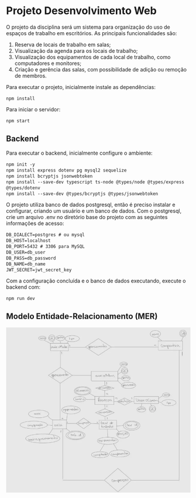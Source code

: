 # Projeto Desenvolvimento Web

O projeto da disciplina será um sistema para organização do uso de espaços de trabalho em escritórios. As principais funcionalidades são:
1) Reserva de locais de trabalho em salas;
2) Visualização da agenda para os locais de trabalho;
3) Visualização dos equipamentos de cada local de trabalho, como computadores e monitores;
4) Criação e gerência das salas, com possibilidade de adição ou remoção de membros.

Para executar o projeto, inicialmente instale as dependências:

```
npm install
```

Para iniciar o servidor:

```
npm start
```

## Backend

Para executar o backend, inicialmente configure o ambiente:

```
npm init -y
npm install express dotenv pg mysql2 sequelize
npm install bcryptjs jsonwebtoken
npm install --save-dev typescript ts-node @types/node @types/express @types/dotenv
npm install --save-dev @types/bcryptjs @types/jsonwebtoken
```

O projeto utiliza banco de dados postgresql, então é preciso instalar e configurar, criando um usuário e um banco de dados. Com o postgresql, crie um arquivo .env no diretório base do projeto com as seguintes informações de acesso:

```
DB_DIALECT=postgres # ou mysql
DB_HOST=localhost
DB_PORT=5432 # 3306 para MySQL
DB_USER=db_user
DB_PASS=db_password
DB_NAME=db_name
JWT_SECRET=jwt_secret_key
```

Com a configuração concluída e o banco de dados executando, execute o backend com:

```
npm run dev
```

## Modelo Entidade-Relacionamento (MER)

![Modelo Entidade-Relacionamento](assets/sentaai_modelagem.jpg)

